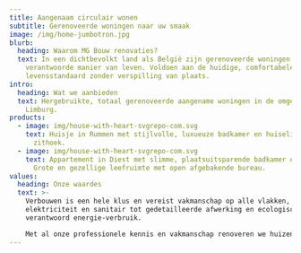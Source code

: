 ```yaml
---
title: Aangenaam circulair wonen
subtitle: Gerenoveerde woningen naar uw smaak
image: /img/home-jumbotron.jpg
blurb:
  heading: Waarom MG Bouw renovaties?
  text: In een dichtbevolkt land als België zijn gerenoveerde woningen de meest
    verantwoorde manier van leven. Voldoen aan de huidige, comfortabele
    levensstandaard zonder verspilling van plaats.
intro:
  heading: Wat we aanbieden
  text: Hergebruikte, totaal gerenoveerde aangename woningen in de omgeving van
    Limburg.
products:
  - image: img/house-with-heart-svgrepo-com.svg
    text: Huisje in Rummen met stijlvolle, luxueuze badkamer en huiselijke living
      zithoek.
  - image: img/house-with-heart-svgrepo-com.svg
    text: Appartement in Diest met slimme, plaatsuitsparende badkamer en keuken.
      Grote en gezellige leefruimte met open afgebakende bureau.
values:
  heading: Onze waardes
  text: >-
    Verbouwen is een hele klus en vereist vakmanschap op alle vlakken, van
    elektriciteit en sanitair tot gedetailleerde afwerking en ecologisch
    verantwoord energie-verbruik.

    Met al onze professionele kennis en vakmanschap renoveren we huizen zodat ze klaar zijn voor de 21e eeuw.
---
```

